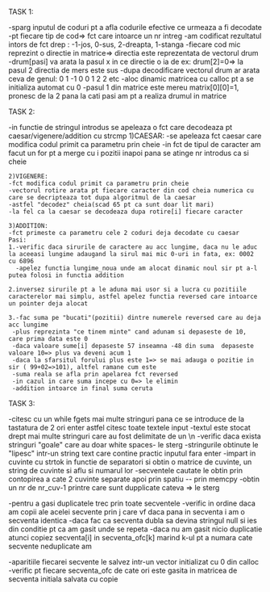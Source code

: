 TASK 1:

-sparg inputul de coduri pt a afla codurile efective ce urmeaza a fi decodate 
-pt fiecare tip de cod=> fct care intoarce un nr intreg 
-am codificat rezultatul intors de fct drep : -1-jos, 0-sus, 2-dreapta, 1-stanga
-fiecare cod mic reprezint o directie in matrice=> directia este reprezentata de vectorul drum 
-drum[pasi] va arata la pasul x in ce directie o ia de ex: drum[2]=0=> la pasul 2 directia de mers este sus
-dupa decodificare vectorul drum ar arata ceva de genul: 0 1 -1 0 0 1 2 2 etc 
-aloc dinamic matricea cu calloc pt a se initializa automat cu 0
-pasul 1 din matrice este mereu matrix[0][0]=1, pronesc de la 2 pana la cati pasi am pt a realiza drumul in matrice



TASK 2:

-in functie de stringul introdus se apeleaza o fct care decodeaza pt caesar/vigenere/addition cu strcmp
    1)CAESAR:
    -se apeleaza fct caesar care modifica codul primit ca parametru prin cheie
    -in fct de tipul de caracter am facut un for pt a merge cu i pozitii inapoi pana se atinge nr introdus ca si cheie

    2)VIGENERE:
    -fct modifica codul primit ca parametru prin cheie
    -vectorul rotire arata pt fiecare caracter din cod cheia numerica cu care se decripteaza tot dupa algoritmul de la caesar
    -astfel "decodez" cheia(scad 65 pt ca sunt doar lit mari)
    -la fel ca la caesar se decodeaza dupa rotire[i] fiecare caracter
    
    3)ADDITION:
    -fct primeste ca parametru cele 2 coduri deja decodate cu caesar
    Pasi:
    1.-verific daca sirurile de caractere au acc lungime, daca nu le aduc la aceeasi lungime adaugand la sirul mai mic 0-uri in fata, ex: 0002 cu 6896
      -apelez functia lungime_noua unde am alocat dinamic noul sir pt a-l putea folosi in functia addition

    2.inversez sirurile pt a le aduna mai usor si a lucra cu pozitiile caracterelor mai simplu, astfel apelez functia reversed care intoarce un pointer deja alocat 

    3.-fac suma pe "bucati"(pozitii) dintre numerele reversed care au deja acc lungime
     -plus reprezinta "ce tinem minte" cand adunam si depaseste de 10, care prima data este 0
     -daca valoare sume[i] depaseste 57 inseamna -48 din suma  depaseste valoare 10=> plus va deveni acum 1
     -daca la sfarsitul forului plus este 1=> se mai adauga o pozitie in sir ( 99+02=>101), altfel ramane cum este
     -suma reala se afla prin apelarea fct reversed
     -in cazul in care suma incepe cu 0=> le elimin
     -addition intoarce in final suma ceruta


TASK 3:

-citesc cu un while fgets mai multe stringuri pana ce se introduce de la tastatura de 2 ori enter astfel citesc toate textele input
-textul este stocat drept mai multe stringuri care au fost delimitate de un \n
-verific daca exista stringuri "goale" care au doar white spaces- le sterg
-stringurile obtinute le "lipesc" intr-un string text care contine practic inputul fara enter
-impart in cuvinte cu strtok in functie de separatori si obtin o matrice de cuvinte, un string de cuvinte si aflu si numarul lor
-secventele cautate le obtin prin contopirea a cate 2 cuvinte separate apoi prin spatiu -- prin memcpy
-obtin un nr de  nr_cuv-1 printre care sunt dupplicate cateva => le sterg

-pentru a gasi duplicatele trec prin toate secventele 
-verific in ordine daca am copii ale acelei secvente prin j care vf daca pana in secventa i am o secventa identica
-daca fac ca secventa dubla sa devina stringul null si ies din conditie pt ca am gasit unde se repeta
-daca nu am gasit nicio duplicatie atunci copiez secventa[i] in secventa_ofc[k] marind k-ul pt a numara cate secvente neduplicate am

-aparitiile fiecarei secvente le salvez intr-un vector initializat cu 0 din calloc 
-verific pt fiecare secventa_ofc de cate ori este gasita in matricea de secventa initiala salvata cu copie

